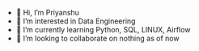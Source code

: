 - 👋 Hi, I’m Priyanshu
- 👀 I’m interested in Data Engineering 
- 🌱 I’m currently learning Python, SQL, LINUX, Airflow
- 💞️ I’m looking to collaborate on nothing as of now

<!---
LegiOnGH/LegiOnGH is a ✨ special ✨ repository because its `README.md` (this file) appears on your GitHub profile.
You can click the Preview link to take a look at your changes.
--->
